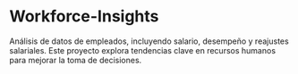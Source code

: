 # Workforce-Insights
Análisis de datos de empleados, incluyendo salario, desempeño y reajustes salariales. Este proyecto explora tendencias clave en recursos humanos para mejorar la toma de decisiones.
